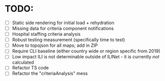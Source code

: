 # TODO:

- [ ] Static side rendering for initial load + rehydration
- [ ] Missing data for criteria component notifications
- [ ] Hospital staffing criteria analysis
- [ ] Robust testing measurement (specifically time to test)
- [ ] Move to topojson for all maps; add in ZIP
- [ ] Require CLI baseline (either country wide or region specific from 2019)
- [ ] Low impact ILI is not determinable outside of ILINet - it is currently _not_ calculated
- [ ] Refactor TS code
- [ ] Refactor the "criteriaAnalysis" mess

